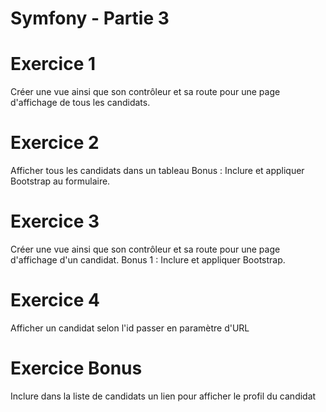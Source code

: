 # Symfony - Partie 3

# Exercice 1
Créer une vue ainsi que son contrôleur et sa route pour une page d'affichage de tous les candidats.

# Exercice 2
Afficher tous les candidats dans un tableau
Bonus : Inclure et appliquer Bootstrap au formulaire.

# Exercice 3
Créer une vue ainsi que son contrôleur et sa route pour une page d'affichage d'un candidat.
Bonus 1 : Inclure et appliquer Bootstrap.

# Exercice 4
Afficher un candidat selon l'id passer en paramètre d'URL

# Exercice Bonus
Inclure dans la liste de candidats un lien pour afficher le profil du candidat
